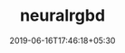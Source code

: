 ---
title: "neuralrgbd"
date: 2019-06-16T17:46:18+05:30
type: "organisations"
org_name: "NVIDIA Research Projects"
repo_desc: "Neural RGB→D Sensing: Per-pixel depth and its uncertainty estimation from a monocular RGB video"
repo_link: https://github.com/NVlabs/neuralrgbd


---